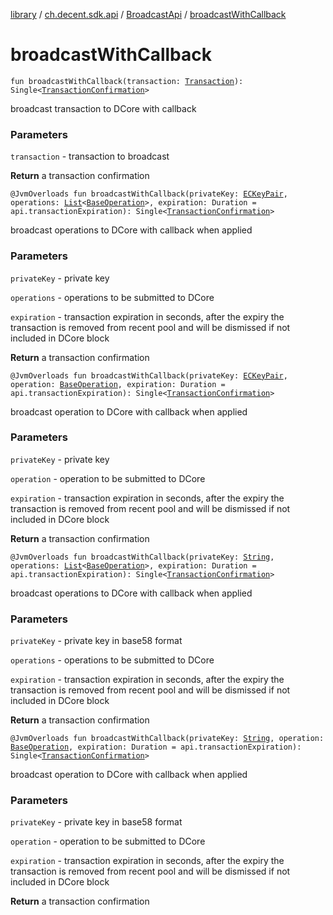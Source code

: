 [library](../../index.md) / [ch.decent.sdk.api](../index.md) / [BroadcastApi](index.md) / [broadcastWithCallback](./broadcast-with-callback.md)

# broadcastWithCallback

`fun broadcastWithCallback(transaction: `[`Transaction`](../../ch.decent.sdk.model/-transaction/index.md)`): Single<`[`TransactionConfirmation`](../../ch.decent.sdk.model/-transaction-confirmation/index.md)`>`

broadcast transaction to DCore with callback

### Parameters

`transaction` - transaction to broadcast

**Return**
a transaction confirmation

`@JvmOverloads fun broadcastWithCallback(privateKey: `[`ECKeyPair`](../../ch.decent.sdk.crypto/-e-c-key-pair/index.md)`, operations: `[`List`](https://kotlinlang.org/api/latest/jvm/stdlib/kotlin.collections/-list/index.html)`<`[`BaseOperation`](../../ch.decent.sdk.model.operation/-base-operation/index.md)`>, expiration: Duration = api.transactionExpiration): Single<`[`TransactionConfirmation`](../../ch.decent.sdk.model/-transaction-confirmation/index.md)`>`

broadcast operations to DCore with callback when applied

### Parameters

`privateKey` - private key

`operations` - operations to be submitted to DCore

`expiration` - transaction expiration in seconds, after the expiry the transaction is removed from recent pool and will be dismissed if not included in DCore block

**Return**
a transaction confirmation

`@JvmOverloads fun broadcastWithCallback(privateKey: `[`ECKeyPair`](../../ch.decent.sdk.crypto/-e-c-key-pair/index.md)`, operation: `[`BaseOperation`](../../ch.decent.sdk.model.operation/-base-operation/index.md)`, expiration: Duration = api.transactionExpiration): Single<`[`TransactionConfirmation`](../../ch.decent.sdk.model/-transaction-confirmation/index.md)`>`

broadcast operation to DCore with callback when applied

### Parameters

`privateKey` - private key

`operation` - operation to be submitted to DCore

`expiration` - transaction expiration in seconds, after the expiry the transaction is removed from recent pool and will be dismissed if not included in DCore block

**Return**
a transaction confirmation

`@JvmOverloads fun broadcastWithCallback(privateKey: `[`String`](https://kotlinlang.org/api/latest/jvm/stdlib/kotlin/-string/index.html)`, operations: `[`List`](https://kotlinlang.org/api/latest/jvm/stdlib/kotlin.collections/-list/index.html)`<`[`BaseOperation`](../../ch.decent.sdk.model.operation/-base-operation/index.md)`>, expiration: Duration = api.transactionExpiration): Single<`[`TransactionConfirmation`](../../ch.decent.sdk.model/-transaction-confirmation/index.md)`>`

broadcast operations to DCore with callback when applied

### Parameters

`privateKey` - private key in base58 format

`operations` - operations to be submitted to DCore

`expiration` - transaction expiration in seconds, after the expiry the transaction is removed from recent pool and will be dismissed if not included in DCore block

**Return**
a transaction confirmation

`@JvmOverloads fun broadcastWithCallback(privateKey: `[`String`](https://kotlinlang.org/api/latest/jvm/stdlib/kotlin/-string/index.html)`, operation: `[`BaseOperation`](../../ch.decent.sdk.model.operation/-base-operation/index.md)`, expiration: Duration = api.transactionExpiration): Single<`[`TransactionConfirmation`](../../ch.decent.sdk.model/-transaction-confirmation/index.md)`>`

broadcast operation to DCore with callback when applied

### Parameters

`privateKey` - private key in base58 format

`operation` - operation to be submitted to DCore

`expiration` - transaction expiration in seconds, after the expiry the transaction is removed from recent pool and will be dismissed if not included in DCore block

**Return**
a transaction confirmation

